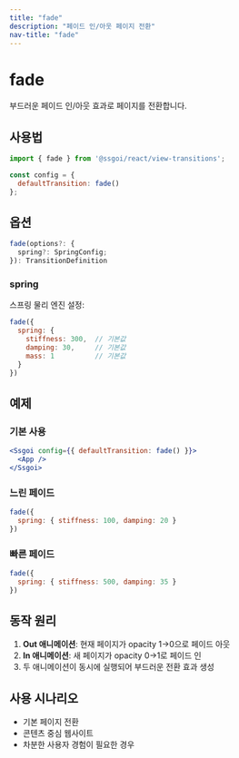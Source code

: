 ```yaml
---
title: "fade"
description: "페이드 인/아웃 페이지 전환"
nav-title: "fade"
---
```


# fade

부드러운 페이드 인/아웃 효과로 페이지를 전환합니다.

## 사용법

```jsx
import { fade } from '@ssgoi/react/view-transitions';

const config = {
  defaultTransition: fade()
};
```

## 옵션

```typescript
fade(options?: {
  spring?: SpringConfig;
}): TransitionDefinition
```

### spring

스프링 물리 엔진 설정:

```javascript
fade({
  spring: {
    stiffness: 300,  // 기본값
    damping: 30,     // 기본값
    mass: 1          // 기본값
  }
})
```

## 예제

### 기본 사용

```jsx
<Ssgoi config={{ defaultTransition: fade() }}>
  <App />
</Ssgoi>
```

### 느린 페이드

```jsx
fade({
  spring: { stiffness: 100, damping: 20 }
})
```

### 빠른 페이드

```jsx
fade({
  spring: { stiffness: 500, damping: 35 }
})
```

## 동작 원리

1. **Out 애니메이션**: 현재 페이지가 opacity 1→0으로 페이드 아웃
2. **In 애니메이션**: 새 페이지가 opacity 0→1로 페이드 인
3. 두 애니메이션이 동시에 실행되어 부드러운 전환 효과 생성

## 사용 시나리오

- 기본 페이지 전환
- 콘텐츠 중심 웹사이트
- 차분한 사용자 경험이 필요한 경우